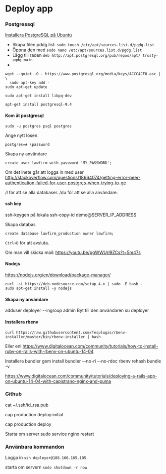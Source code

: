# Deploy app

### Postgressql
[Installera PostgreSQL på Ubuntu](http://www.postgresql.org/download/linux/ubuntu/)

* Skapa filen pddg.list: `sudo touch /etc/apt/sources.list.d/pgdg.list`
* Öppna den med `sudo nano /etc/apt/sources.list.d/pgdg.list`
* Lägg till raden `deb http://apt.postgresql.org/pub/repos/apt/ trusty-pgdg main`
* 
```
wget --quiet -O - https://www.postgresql.org/media/keys/ACCC4CF8.asc | \
  sudo apt-key add -
sudo apt-get update
```
```
sudo apt-get install libpq-dev
```
```
apt-get install postgresql-9.4
```
#### Kom åt postgresql
```
sudo -u postgres psql postgres
```
Ange nytt lösen.
```
postgres=# \password
```
Skapa ny användare
```
create user lawfirm with password 'MY_PASSWORD';
```

Om det inete går att logga in med user
http://stackoverflow.com/questions/18664074/getting-error-peer-authentication-failed-for-user-postgres-when-trying-to-ge

/l för att se alla databaser.
/du för att se alla användare.

#### ssh key
ssh-keygen på lokala
ssh-copy-id demo@SERVER_IP_ADDRESS


Skapa databas
```
create database lawfirm_production owner lawfirm;
```
`Ctrl+D` för att avsluta.

Om man vill skicka mail:
https://youtu.be/pgWWUrI9ZCs?t=5m47s

#### Nodejs
https://nodejs.org/en/download/package-manager/
```
curl -sL https://deb.nodesource.com/setup_4.x | sudo -E bash -
sudo apt-get install -y nodejs
```
#### Skapa ny användare
adduser deployer --ingroup admin
Byt till den användaren
su deployer

#### Installera rbenv
```
curl https://raw.githubusercontent.com/fesplugas/rbenv-installer/master/bin/rbenv-installer | bash
```
Eller enl
https://www.digitalocean.com/community/tutorials/how-to-install-ruby-on-rails-with-rbenv-on-ubuntu-14-04

Installera bundler
gem install bundler --no-ri --no-rdoc
rbenv rehash
bundle -v


https://www.digitalocean.com/community/tutorials/deploying-a-rails-app-on-ubuntu-14-04-with-capistrano-nginx-and-puma

### Github
cat ~/.ssh/id_rsa.pub


cap production deploy:initial

cap production deploy

Starta om server
sudo service nginx restart

### Använbara kommandon
Logga in
`ssh deployer@188.166.165.105`

starta om servern `sudo shutdown -r now`
